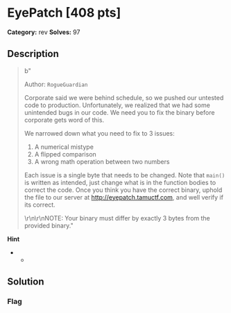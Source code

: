 # EyePatch [408 pts]

**Category:** rev
**Solves:** 97

## Description
>b"<p>Author: <code>RogueGuardian</code></p><p>Corporate said we were behind schedule, so we pushed our untested code to production. Unfortunately, we realized that we had some unintended bugs in our code. We need you to fix the binary before corporate gets word of this.</p><p>We narrowed down what you need to fix to 3 issues:</p><ol><li>A numerical mistype</li><li>A flipped comparison</li><li>A wrong math operation between two numbers</li></ol><p>Each issue is a single byte that needs to be changed. Note that <code>main()</code> is written as intended, just change what is in the function bodies to correct the code. Once you think you have the correct binary, uphold the file to our server at http://eyepatch.tamuctf.com, and well verify if its correct.</p>\r\n\r\nNOTE: Your binary must differ by exactly 3 bytes from the provided binary."

**Hint**
* -

## Solution

### Flag

